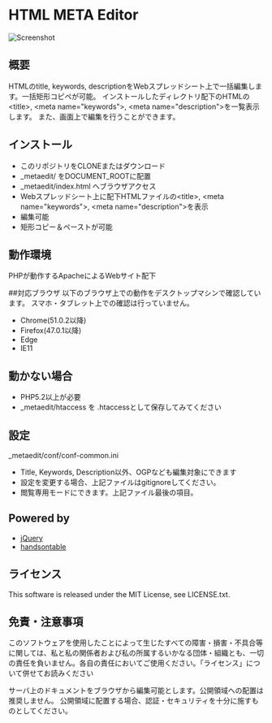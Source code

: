# HTML META Editor

![Screenshot](http://msndo.github.io/metaedit/metaedit.png "Screenshot")

## 概要
HTMLのtitle, keywords, descriptionをWebスプレッドシート上で一括編集します。一括矩形コピペが可能。
インストールしたディレクトリ配下のHTMLの&lt;title&gt;, &lt;meta name="keywords"&gt;, &lt;meta name="description"&gt;を一覧表示します。
また、画面上で編集を行うことができます。

## インストール
- このリポジトリをCLONEまたはダウンロード
- _metaedit/ をDOCUMENT_ROOTに配置
- _metaedit/index.html へブラウザアクセス
- Webスプレッドシート上に配下HTMLファイルの&lt;title&gt;, &lt;meta name="keywords"&gt;, &lt;meta name="description"&gt;を表示
- 編集可能
- 矩形コピー＆ペーストが可能

## 動作環境
PHPが動作するApacheによるWebサイト配下

##対応ブラウザ
以下のブラウザ上での動作をデスクトップマシンで確認しています。
スマホ・タブレット上での確認は行っていません。

- Chrome(51.0.2以降)
- Firefox(47.0.1以降)
- Edge
- IE11

## 動かない場合
- PHP5.2以上が必要
- _metaedit/htaccess を .htaccessとして保存してみてください

## 設定
_metaedit/conf/conf-common.ini

- Title, Keywords, Description以外、OGPなども編集対象にできます
- 設定を変更する場合、上記ファイルはgitignoreしてください。
- 閲覧専用モードにできます。上記ファイル最後の項目。

## Powered by
- [jQuery](https://jquery.com/)
- [handsontable](https://github.com/handsontable/handsontable)

## ライセンス
This software is released under the MIT License, see LICENSE.txt.

## 免責・注意事項
このソフトウェアを使用したことによって生じたすべての障害・損害・不具合等に関しては、私と私の関係者および私の所属するいかなる団体・組織とも、一切の責任を負いません。各自の責任においてご使用ください。「ライセンス」について併せてお読みください

サーバ上のドキュメントをブラウザから編集可能とします。公開領域への配置は推奨しません。
公開領域に配置する場合、認証・セキュリティを十分に施すものとしてください。
